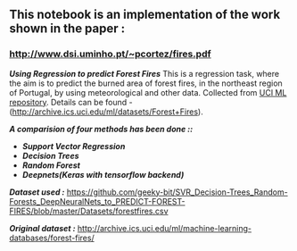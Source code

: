 ##  This notebook is an implementation of the work shown in the paper :
### http://www.dsi.uminho.pt/~pcortez/fires.pdf


***Using Regression to predict Forest Fires*** 
This is a regression task, where the aim is to predict the burned area of forest fires, in the northeast region of Portugal, by using meteorological and other data. 
Collected from [UCI ML repository](http://archive.ics.uci.edu/ml/index.php). Details can be found -  (http://archive.ics.uci.edu/ml/datasets/Forest+Fires).

***A comparision of four methods has been done ::***

* ***Support Vector Regression***
* ***Decision Trees***
* ***Random Forest***
* ***Deepnets(Keras with tensorflow backend)***

***Dataset used :***
https://github.com/geeky-bit/SVR_Decision-Trees_Random-Forests_DeepNeuralNets_to_PREDICT-FOREST-FIRES/blob/master/Datasets/forestfires.csv

***Original dataset :***
http://archive.ics.uci.edu/ml/machine-learning-databases/forest-fires/

